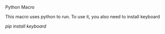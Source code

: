 Python Macro

This macro uses python to run.
To use it, you also need to install keyboard

*pip install keyboard*
